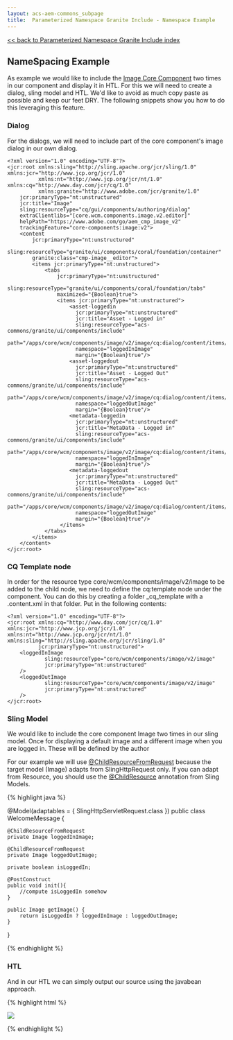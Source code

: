 ```yaml
---
layout: acs-aem-commons_subpage
title:  Parameterized Namespace Granite Include - Namespace Example
---
```


[<< back to Parameterized Namespace Granite Include index](../index.html)

## NameSpacing Example

As example we would like to include the [Image Core Component](https://docs.adobe.com/content/help/en/experience-manager-core-components/using/components/image.html) two times in our component and display it in HTL.
For this we will need to create a dialog, sling model and HTL. We'd like to avoid as much copy paste as possible and keep our feet DRY.
The following snippets show you how to do this leveraging this feature.


### Dialog

For the dialogs, we will need to include part of the core component's image dialog in our own dialog.

    <?xml version="1.0" encoding="UTF-8"?>
    <jcr:root xmlns:sling="http://sling.apache.org/jcr/sling/1.0" xmlns:jcr="http://www.jcp.org/jcr/1.0"
              xmlns:nt="http://www.jcp.org/jcr/nt/1.0" xmlns:cq="http://www.day.com/jcr/cq/1.0"
              xmlns:granite="http://www.adobe.com/jcr/granite/1.0"
        jcr:primaryType="nt:unstructured"
        jcr:title="Image"
        sling:resourceType="cq/gui/components/authoring/dialog"
        extraClientlibs="[core.wcm.components.image.v2.editor]"
        helpPath="https://www.adobe.com/go/aem_cmp_image_v2"
        trackingFeature="core-components:image:v2">
        <content
            jcr:primaryType="nt:unstructured"
            sling:resourceType="granite/ui/components/coral/foundation/container"
            granite:class="cmp-image__editor">
            <items jcr:primaryType="nt:unstructured">
                <tabs
                    jcr:primaryType="nt:unstructured"
                    sling:resourceType="granite/ui/components/coral/foundation/tabs"
                    maximized="{Boolean}true">
                    <items jcr:primaryType="nt:unstructured">
                        <asset-loggedin
                          jcr:primaryType="nt:unstructured"
                          jcr:title="Asset - Logged in"
                          sling:resourceType="acs-commons/granite/ui/components/include"
                          path="/apps/core/wcm/components/image/v2/image/cq:dialog/content/items/tabs/items/asset"
                          namespace="loggedInImage"
                          margin="{Boolean}true"/>
                        <asset-loggedout
                          jcr:primaryType="nt:unstructured"
                          jcr:title="Asset - Logged Out"
                          sling:resourceType="acs-commons/granite/ui/components/include"
                          path="/apps/core/wcm/components/image/v2/image/cq:dialog/content/items/tabs/items/asset"
                          namespace="loggedOutImage"
                          margin="{Boolean}true"/>
                        <metadata-loggedin
                          jcr:primaryType="nt:unstructured"
                          jcr:title="MetaData - Logged in"
                          sling:resourceType="acs-commons/granite/ui/components/include"
                          path="/apps/core/wcm/components/image/v2/image/cq:dialog/content/items/tabs/items/metadata"
                          namespace="loggedInImage"
                          margin="{Boolean}true"/>
                        <metadata-loggedout
                          jcr:primaryType="nt:unstructured"
                          jcr:title="MetaData - Logged Out"
                          sling:resourceType="acs-commons/granite/ui/components/include"
                          path="/apps/core/wcm/components/image/v2/image/cq:dialog/content/items/tabs/items/metadata"
                          namespace="loggedOutImage"
                          margin="{Boolean}true"/>
                     </items>
                </tabs>
            </items>
        </content>
    </jcr:root>

                                
### CQ Template node

In order for the resource type core/wcm/components/image/v2/image to be added to the child node, we need to define the cq:template node under the component.
You can do this by creating a folder _cq_template with a .content.xml in that folder.
Put in the following contents:

    <?xml version="1.0" encoding="UTF-8"?>
    <jcr:root xmlns:cq="http://www.day.com/jcr/cq/1.0" xmlns:jcr="http://www.jcp.org/jcr/1.0" xmlns:nt="http://www.jcp.org/jcr/nt/1.0" xmlns:sling="http://sling.apache.org/jcr/sling/1.0"
              jcr:primaryType="nt:unstructured">
        <loggedInImage
                sling:resourceType="core/wcm/components/image/v2/image"
                jcr:primaryType="nt:unstructured"
        />
        <loggedOutImage
                sling:resourceType="core/wcm/components/image/v2/image"
                jcr:primaryType="nt:unstructured"
        />
    </jcr:root>
                                                        
               


### Sling Model

We would like to include the core component Image two times in our sling model.
Once for displaying a default image and a different image when you are logged in. 
These will be defined by the author

For our example we will use  [@ChildResourceFromRequest](../../sling-model-injectors/child-resource-from-request/index.html) because the target model (Image) adapts from SlingHttpRequest only.
If you can adapt from Resource, you should use the [@ChildResource](https://sling.apache.org/apidocs/sling8/org/apache/sling/models/annotations/injectorspecific/ChildResource.html) annotation from Sling Models.

{% highlight java %}
    
@Model(adaptables = { SlingHttpServletRequest.class })
public class WelcomeMessage {

    @ChildResourceFromRequest
    private Image loggedInImage;
    
    @ChildResourceFromRequest
    private Image loggedOutImage;

    private boolean isLoggedIn;
    
    @PostConstruct
    public void init(){
        //compute isLoggedIn somehow
    }

    public Image getImage() {
        return isLoggedIn ? loggedInImage : loggedOutImage;
    }
}
    
{% endhighlight %}

### HTL

And in our HTL we can simply output our source using the javabean approach.

{% highlight html %}

<div sly-data-sly-use.welcome="${'com.acs.components.WelcomeMessage'}">
    <img src="${welcome.image.src>"/>
</div>
    
{% endhighlight %}